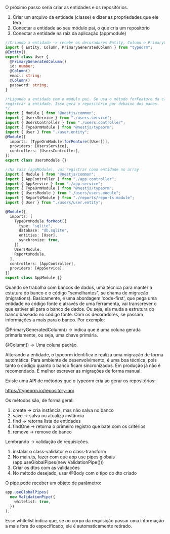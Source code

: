 O próximo passo seria criar as entidades e os repositórios.

1. Criar um arquivo da entidade (classe) e dizer as propriedades que ele terá
2. Conectar a entidade ao seu módulo pai, o que cria um repositório
3. Conectar a entidade na raiz da aplicação (appmodule)

```typescript
//Criando a entidade -> recebe os decoradores Entity, Column e PrimaryGeneratedColumn
import { Entity, Column, PrimaryGeneratedColumn } from "typeorm";
@Entity()
export class User {
  @PrimaryGeneratedColumn()
  id: number;
  @Column()
  email: string;
  @Column()
  password: string;
}
```

```typescript
/*Ligando a entidade com o módulo pai. Se usa o método forFeature da classe TypeOrmModule para
registrar a entidade. Isso gera o repositório por debaixo dos panos.
*/
import { Module } from "@nestjs/common";
import { UsersService } from "./users.service";
import { UsersController } from "./users.controller";
import { TypeOrmModule } from "@nestjs/typeorm";
import { User } from "./user.entity";
@Module({
  imports: [TypeOrmModule.forFeature([User])],
  providers: [UsersService],
  controllers: [UsersController],
})
export class UsersModule {}
```

```typescript
//Na raiz (appModule), vai registrar como entidade no array
import { Module } from "@nestjs/common";
import { AppController } from "./app.controller";
import { AppService } from "./app.service";
import { TypeOrmModule } from "@nestjs/typeorm";
import { UsersModule } from "./users/users.module";
import { ReportsModule } from "./reports/reports.module";
import { User } from "./users/user.entity";

@Module({
  imports: [
    TypeOrmModule.forRoot({
      type: "sqlite",
      database: "db.sqlite",
      entities: [User],
      synchronize: true,
    }),
    UsersModule,
    ReportsModule,
  ],
  controllers: [AppController],
  providers: [AppService],
})
export class AppModule {}
```

Quando se trabalha com bancos de dados, uma técnica para manter a estutura do banco e o código "semelhantes", se chama de migração (migrations). Basicamente, é uma abordagem 'code-first', que pega uma entidade no código fonte e através de uma ferramenta, vai transcrever o que estiver alí para o banco de dados. Ou seja, ela muda a estrutura do banco baseado no código fonte. Com os decoradores, se passam informações a mais para o banco. Por exemplo:

@PrimaryGeneratedColumn() -> indica que é uma coluna gerada primariamente, ou seja, uma chave primária.

@Column() -> Uma coluna padrão.

Alterando a entidade, o typeorm identifica e realiza uma migração de forma automática. Para ambiente de desenvolvimento, é uma boa técnica, pois tanto o código quanto o banco ficam sincronizados. Em produção já não é recomendado. É melhor escrever as migrações de forma manual.

Existe uma API de métodos que o typeorm cria ao gerar os repositórios:

https://typeorm.io/repository-api

Os métodos são, de forma geral:

1. create -> cria instância, mas não salva no banco
2. save -> salva ou atualiza instância
3. find -> retorna lista de entidades
4. findOne -> retorna o primeiro registro que bate com os critérios
5. remove -> remove do banco

Lembrando -> validação de requisições.

1. instalar o class-validator e o class-transform
2. No main.ts, fazer com que app use pipes globais (app.useGlobalPipes(new ValidationPipe()))
3. Criar os dtos com as validações
4. No método desejado, usar @Body com o tipo do dto criado

O pipe pode receber um objeto de parâmetro:

```typescript
app.useGlobalPipes(
  new ValidationPipe({
    whitelist: true,
  })
);
```

Esse whitelist indica que, se no corpo da requisição passar uma informação a mais fora do especificado, ele é automaticamente retirado.
